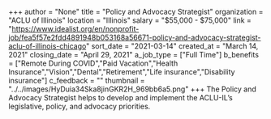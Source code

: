 +++
author = "None"
title = "Policy and Advocacy Strategist"
organization = "ACLU of Illinois"
location = "Illinois"
salary = "$55,000 - $75,000"
link = "https://www.idealist.org/en/nonprofit-job/fea5f57e2fdd4891948b053168a56671-policy-and-advocacy-strategist-aclu-of-illinois-chicago"
sort_date = "2021-03-14"
created_at = "March 14, 2021"
closing_date = "April 29, 2021"
a_job_type = ["Full Time"]
b_benefits = ["Remote During COVID","Paid Vacation","Health Insurance","Vision","Dental","Retirement","Life insurance","Disability insurance"]
c_feedback = ""
thumbnail = "../../images/HyDuia34Ska8jinGKR2H_969bb6a5.png"
+++
The Policy and Advocacy Strategist helps to develop and implement the ACLU-IL’s legislative, policy, and advocacy priorities.